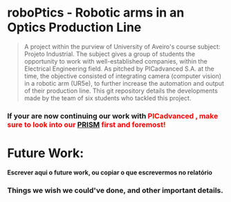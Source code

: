 # roboPtics - Robotic arms in an Optics Production Line

> A project within the purview of University of Aveiro's course subject: Projeto Industrial.  The subject gives a group of students the opportunity to work with well-established companies, within the Electrical Engineering field. As pitched by PICadvanced S.A. at the time, the objective consisted of integrating camera (computer vision) in a robotic arm (UR5e), to further increase the automation and output of their production line.
This git repository details the developments made by the team of six students who tackled this project.

### If your are now continuing our work with <span style="color:red"> PICadvanced </style>, make sure to look into our [PRISM](https://github.com/leonardo-ra/PI/tree/main/Setup) first and foremost!

# Future Work:
**Escrever aqui o future work, ou copiar o que escrevermos no relatório**
### Things we wish we could've done, and other important details.
